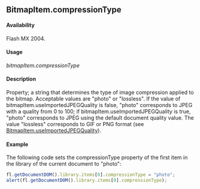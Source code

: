## BitmapItem.compressionType

#### Availability

Flash MX 2004.

#### Usage

*bitmapItem.compressionType*

#### Description

Property; a string that determines the type of image compression applied to the bitmap. Acceptable values are "photo" or "lossless". If the value of bitmapItem.useImportedJPEGQuality is false, "photo" corresponds to JPEG with a quality from 0 to 100; if bitmapItem.useImportedJPEGQuality is true, "photo" corresponds to JPEG using the default document quality value. The value "lossless" corresponds to GIF or PNG format (see [BitmapItem.useImportedJPEGQuality](../BitmapItem_object/BitmapItem13.md)).

#### Example

The following code sets the compressionType property of the first item in the library of the current document to
"photo":

```javascript
fl.getDocumentDOM().library.items[0].compressionType = "photo";
alert(fl.getDocumentDOM().library.items[0].compressionType);
```
